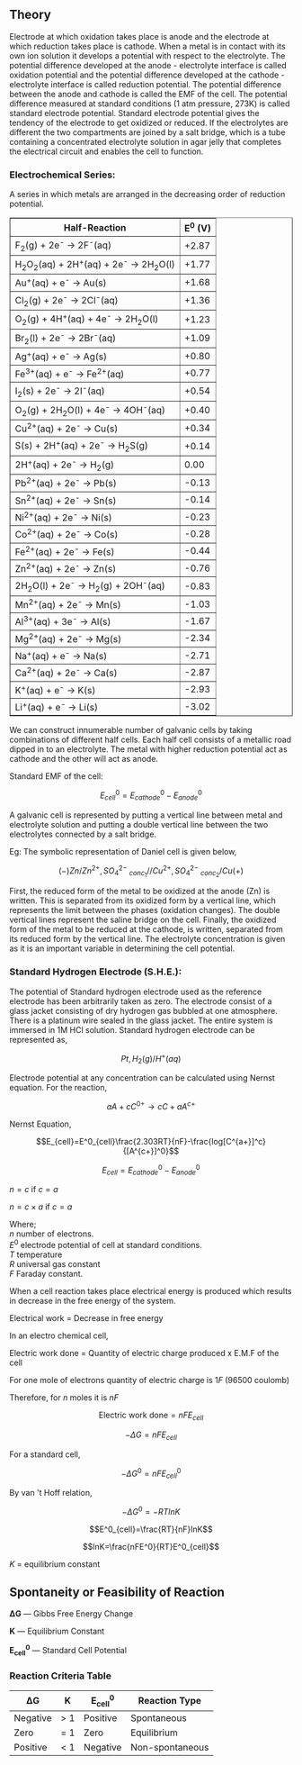 ## Theory 

Electrode at which oxidation takes place is anode and the electrode at which reduction takes place is cathode. When a metal is in contact with its own ion solution it develops a potential with respect to the electrolyte. The potential difference developed at the anode - electrolyte interface is called oxidation potential and the potential difference developed at the cathode -electrolyte interface is called reduction potential. The potential difference between the anode and cathode is called the EMF of the cell. The potential difference measured at standard conditions (1 atm pressure, 273K) is called standard electrode potential. Standard electrode potential gives the tendency of the electrode to get oxidized or reduced. If the electrolytes are different the two compartments are joined by a salt bridge, which is a tube containing a concentrated electrolyte solution in agar jelly that completes the electrical circuit and enables the cell to function.

### Electrochemical Series:
 

A series in which metals are arranged in the decreasing order of reduction potential. 


<table border="1" cellpadding="8" cellspacing="0">
  <thead>
    <tr>
      <th>Half-Reaction</th>
      <th>E<sup>0</sup> (V)</th>
    </tr>
  </thead>
  <tbody>
    <tr><td>F<sub>2</sub>(g) + 2e<sup>-</sup> → 2F<sup>-</sup>(aq)</td><td>+2.87</td></tr>
    <tr><td>H<sub>2</sub>O<sub>2</sub>(aq) + 2H<sup>+</sup>(aq) + 2e<sup>-</sup> → 2H<sub>2</sub>O(l)</td><td>+1.77</td></tr>
    <tr><td>Au<sup>+</sup>(aq) + e<sup>-</sup> → Au(s)</td><td>+1.68</td></tr>
    <tr><td>Cl<sub>2</sub>(g) + 2e<sup>-</sup> → 2Cl<sup>-</sup>(aq)</td><td>+1.36</td></tr>
    <tr><td>O<sub>2</sub>(g) + 4H<sup>+</sup>(aq) + 4e<sup>-</sup> → 2H<sub>2</sub>O(l)</td><td>+1.23</td></tr>
    <tr><td>Br<sub>2</sub>(l) + 2e<sup>-</sup> → 2Br<sup>-</sup>(aq)</td><td>+1.09</td></tr>
    <tr><td>Ag<sup>+</sup>(aq) + e<sup>-</sup> → Ag(s)</td><td>+0.80</td></tr>
    <tr><td>Fe<sup>3+</sup>(aq) + e<sup>-</sup> → Fe<sup>2+</sup>(aq)</td><td>+0.77</td></tr>
    <tr><td>I<sub>2</sub>(s) + 2e<sup>-</sup> → 2I<sup>-</sup>(aq)</td><td>+0.54</td></tr>
    <tr><td>O<sub>2</sub>(g) + 2H<sub>2</sub>O(l) + 4e<sup>-</sup> → 4OH<sup>-</sup>(aq)</td><td>+0.40</td></tr>
    <tr><td>Cu<sup>2+</sup>(aq) + 2e<sup>-</sup> → Cu(s)</td><td>+0.34</td></tr>
    <tr><td>S(s) + 2H<sup>+</sup>(aq) + 2e<sup>-</sup> → H<sub>2</sub>S(g)</td><td>+0.14</td></tr>
    <tr><td>2H<sup>+</sup>(aq) + 2e<sup>-</sup> → H<sub>2</sub>(g)</td><td>0.00</td></tr>
    <tr><td>Pb<sup>2+</sup>(aq) + 2e<sup>-</sup> → Pb(s)</td><td>-0.13</td></tr>
    <tr><td>Sn<sup>2+</sup>(aq) + 2e<sup>-</sup> → Sn(s)</td><td>-0.14</td></tr>
    <tr><td>Ni<sup>2+</sup>(aq) + 2e<sup>-</sup> → Ni(s)</td><td>-0.23</td></tr>
    <tr><td>Co<sup>2+</sup>(aq) + 2e<sup>-</sup> → Co(s)</td><td>-0.28</td></tr>
    <tr><td>Fe<sup>2+</sup>(aq) + 2e<sup>-</sup> → Fe(s)</td><td>-0.44</td></tr>
    <tr><td>Zn<sup>2+</sup>(aq) + 2e<sup>-</sup> → Zn(s)</td><td>-0.76</td></tr>
    <tr><td>2H<sub>2</sub>O(l) + 2e<sup>-</sup> → H<sub>2</sub>(g) + 2OH<sup>-</sup>(aq)</td><td>-0.83</td></tr>
    <tr><td>Mn<sup>2+</sup>(aq) + 2e<sup>-</sup> → Mn(s)</td><td>-1.03</td></tr>
    <tr><td>Al<sup>3+</sup>(aq) + 3e<sup>-</sup> → Al(s)</td><td>-1.67</td></tr>
    <tr><td>Mg<sup>2+</sup>(aq) + 2e<sup>-</sup> → Mg(s)</td><td>-2.34</td></tr>
    <tr><td>Na<sup>+</sup>(aq) + e<sup>-</sup> → Na(s)</td><td>-2.71</td></tr>
    <tr><td>Ca<sup>2+</sup>(aq) + 2e<sup>-</sup> → Ca(s)</td><td>-2.87</td></tr>
    <tr><td>K<sup>+</sup>(aq) + e<sup>-</sup> → K(s)</td><td>-2.93</td></tr>
    <tr><td>Li<sup>+</sup>(aq) + e<sup>-</sup> → Li(s)</td><td>-3.02</td></tr>
  </tbody>
</table>


We can construct innumerable number of galvanic cells by taking combinations of different half cells. Each half cell consists of a metallic road dipped in to an electrolyte. The metal with higher reduction potential act as cathode and the other will act as anode.

 

Standard EMF of the cell:

$$E^0_{cell}=E^0_{cathode}-E^0_{anode}$$

A galvanic cell is represented by putting a vertical line between metal and electrolyte solution and putting a double vertical line between the two electrolytes connected by a salt bridge.

 

Eg: The symbolic representation of Daniel cell is given below,

$$(-)Zn/Zn^{2+},SO^{2-}_4~_{conc_1}// Cu^{2+},SO^{2-}_4~_{conc_2}/Cu(+)$$

First, the reduced form of the metal to be oxidized at the anode (Zn) is written. This is separated from its oxidized form by a vertical line, which represents the limit between the phases (oxidation changes). The double vertical lines represent the saline bridge on the cell. Finally, the oxidized form of the metal to be reduced at the cathode, is written, separated from its reduced form by the vertical line. The electrolyte concentration is given as it is an important variable in determining the cell potential.

### Standard Hydrogen Electrode (S.H.E.):
 

The potential of Standard hydrogen electrode used as the reference electrode has been arbitrarily taken as zero. The electrode consist of a glass jacket consisting of dry hydrogen gas bubbled at one atmosphere. There is a platinum wire sealed in the glass jacket. The entire system is immersed in 1M HCl solution. Standard hydrogen electrode can be represented as,

$$Pt,H_2(g)/H^+(aq)$$

Electrode potential at any concentration can be calculated using Nernst equation. For the reaction,

$$aA+cC^{0+}\longrightarrow cC+aA^{c+}$$

Nernst Equation,

$$E_{cell}=E^0_{cell}\frac{2.303RT}{nF}-\frac{log[C^{a+}]^c}{[A^{c+}]^0}$$


$$E_{cell}=E^0_{cathode}-E^0_{anode}$$

$n=c$ if $c=a$ <br>

$n=c\times a$ if $c=a$

Where; <br>
$n$ number of electrons. <br>
$E^0$ electrode potential of cell at standard conditions. <br>
$T$ temperature <br>
$R$ universal gas constant <br>
$F$ Faraday constant. <br>

When a cell reaction takes place electrical energy is produced which results in decrease in the free energy of the system.

 

Electrical work = Decrease in free energy 

In an electro chemical cell, 

Electric work done = Quantity of electric charge produced x E.M.F of the cell

For one mole of electrons quantity of electric charge is  $1F$ (96500 coulomb)

 

Therefore, for $n$  moles it is  $nF$

$$\text{Electric work done}=nFE_{cell}$$

$$-\Delta G=nFE_{cell}$$

For a standard cell,

$$-\Delta G^0=nFE^0_{cell}$$


By van 't Hoff relation,

$$-\Delta G^0=-RTlnK$$

$$E^0_{cell}=\frac{RT}{nF}lnK$$

$$lnK=\frac{nFE^0}{RT}E^0_{cell}$$


$K$ = equilibrium constant

<h2>Spontaneity or Feasibility of Reaction</h2>

<p><strong>ΔG</strong> — Gibbs Free Energy Change</p>
<p><strong>K</strong> — Equilibrium Constant</p>
<p><strong>E<sub>cell</sub><sup>0</sup></strong> — Standard Cell Potential</p>

<h3>Reaction Criteria Table</h3>
<table>
    <thead>
        <tr>
            <th>ΔG</th>
            <th>K</th>
            <th>E<sub>cell</sub><sup>0</sup></th>
            <th>Reaction Type</th>
        </tr>
    </thead>
    <tbody>
        <tr>
            <td>Negative</td>
            <td>&gt; 1</td>
            <td>Positive</td>
            <td>Spontaneous</td>
        </tr>
        <tr>
            <td>Zero</td>
            <td>= 1</td>
            <td>Zero</td>
            <td>Equilibrium</td>
        </tr>
        <tr>
            <td>Positive</td>
            <td>&lt; 1</td>
            <td>Negative</td>
            <td>Non-spontaneous</td>
        </tr>
    </tbody>
</table>



